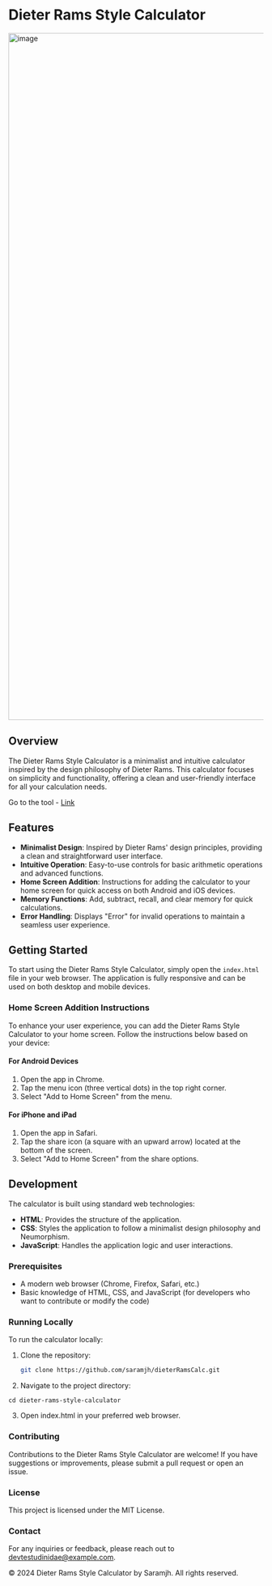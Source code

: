 # Dieter Rams Style Calculator
<img width="1357" alt="image" src="https://github.com/user-attachments/assets/c9620ecb-1d52-4c82-a017-87da9783192f">

## Overview

The Dieter Rams Style Calculator is a minimalist and intuitive calculator inspired by the design philosophy of Dieter Rams. This calculator focuses on simplicity and functionality, offering a clean and user-friendly interface for all your calculation needs.

Go to the tool - <a href="https://saramjh.github.io/dieterRamsCalc/">Link</a>

## Features

- **Minimalist Design**: Inspired by Dieter Rams' design principles, providing a clean and straightforward user interface.
- **Intuitive Operation**: Easy-to-use controls for basic arithmetic operations and advanced functions.
- **Home Screen Addition**: Instructions for adding the calculator to your home screen for quick access on both Android and iOS devices.
- **Memory Functions**: Add, subtract, recall, and clear memory for quick calculations.
- **Error Handling**: Displays "Error" for invalid operations to maintain a seamless user experience.

## Getting Started

To start using the Dieter Rams Style Calculator, simply open the `index.html` file in your web browser. The application is fully responsive and can be used on both desktop and mobile devices.

### Home Screen Addition Instructions

To enhance your user experience, you can add the Dieter Rams Style Calculator to your home screen. Follow the instructions below based on your device:

#### For Android Devices

1. Open the app in Chrome.
2. Tap the menu icon (three vertical dots) in the top right corner.
3. Select "Add to Home Screen" from the menu.

#### For iPhone and iPad

1. Open the app in Safari.
2. Tap the share icon (a square with an upward arrow) located at the bottom of the screen.
3. Select "Add to Home Screen" from the share options.

## Development

The calculator is built using standard web technologies:

- **HTML**: Provides the structure of the application.
- **CSS**: Styles the application to follow a minimalist design philosophy and Neumorphism.
- **JavaScript**: Handles the application logic and user interactions.

### Prerequisites

- A modern web browser (Chrome, Firefox, Safari, etc.)
- Basic knowledge of HTML, CSS, and JavaScript (for developers who want to contribute or modify the code)

### Running Locally

To run the calculator locally:

1. Clone the repository:
   ```bash
   git clone https://github.com/saramjh/dieterRamsCalc.git
   ```
2. Navigate to the project directory:

```
cd dieter-rams-style-calculator
```

3. Open index.html in your preferred web browser.

### Contributing

Contributions to the Dieter Rams Style Calculator are welcome! If you have suggestions or improvements, please submit a pull request or open an issue.

### License

This project is licensed under the MIT License.

### Contact

For any inquiries or feedback, please reach out to devtestudinidae@example.com.

© 2024 Dieter Rams Style Calculator by Saramjh. All rights reserved.
